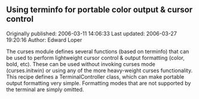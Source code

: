## Using terminfo for portable color output & cursor control

Originally published: 2006-03-11 14:06:33
Last updated: 2006-03-27 19:20:16
Author: Edward Loper

The curses module defines several functions (based on terminfo) that can be used to perform lightweight cursor control & output formatting (color, bold, etc).  These can be used without invoking curses mode (curses.initwin) or using any of the more heavy-weight curses functionality.  This recipe defines a TerminalController class, which can make portable output formatting very simple.  Formatting modes that are not supported by the terminal are simply omitted.